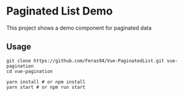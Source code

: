 # Paginated List Demo

This project shows a demo component for paginated data

## Usage

```
git clone https://github.com/Feras94/Vue-PaginatedList.git vue-pagination
cd vue-pagination

yarn install # or npm install
yarn start # or npm run start
```
